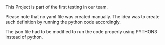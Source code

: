 This Project is part of the first testing in our team. 

Please note that no yaml file was created manually. The idea was to create such definition by running the python code accordingly. 

The json file had to be modified to run the code properly using PYTHON3  instead of python. 